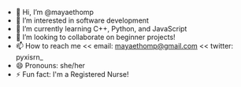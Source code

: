 - 👋 Hi, I’m @mayaethomp
- 👀 I’m interested in software development
- 🌱 I’m currently learning C++, Python, and JavaScript
- 💞️ I’m looking to collaborate on beginner projects!
- 📫 How to reach me << email: mayaethomp@gmail.com << twitter: pyxisrn_
- 😄 Pronouns: she/her
- ⚡ Fun fact: I'm a Registered Nurse!

<!---
mayaethomp/mayaethomp is a ✨ special ✨ repository because its `README.md` (this file) appears on your GitHub profile.
You can click the Preview link to take a look at your changes.
--->

